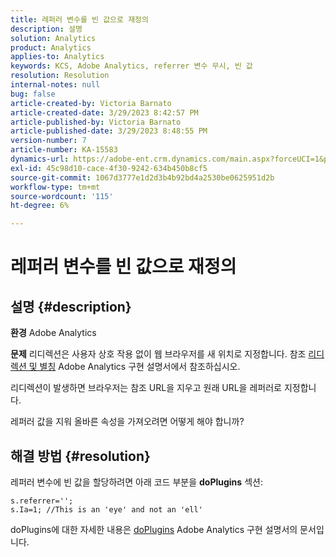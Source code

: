 ```yaml
---
title: 레퍼러 변수를 빈 값으로 재정의
description: 설명
solution: Analytics
product: Analytics
applies-to: Analytics
keywords: KCS, Adobe Analytics, referrer 변수 무시, 빈 값
resolution: Resolution
internal-notes: null
bug: false
article-created-by: Victoria Barnato
article-created-date: 3/29/2023 8:42:57 PM
article-published-by: Victoria Barnato
article-published-date: 3/29/2023 8:48:55 PM
version-number: 7
article-number: KA-15583
dynamics-url: https://adobe-ent.crm.dynamics.com/main.aspx?forceUCI=1&pagetype=entityrecord&etn=knowledgearticle&id=60f6c843-72ce-ed11-b597-6045bd006268
exl-id: 45c98d10-cace-4f30-9242-634b450b8cf5
source-git-commit: 1067d3777e1d2d3b4b92bd4a2530be0625951d2b
workflow-type: tm+mt
source-wordcount: '115'
ht-degree: 6%

---
```


# 레퍼러 변수를 빈 값으로 재정의

## 설명 {#description}


<b>환경</b>
Adobe Analytics

<b>문제</b>
리디렉션은 사용자 상호 작용 없이 웹 브라우저를 새 위치로 지정합니다. 참조 [리디렉션 및 별칭](https://experienceleague.adobe.com/docs/analytics/technotes/redirects.html) Adobe Analytics 구현 설명서에서 참조하십시오.

리디렉션이 발생하면 브라우저는 참조 URL을 지우고 원래 URL을 레퍼러로 지정합니다.

레퍼러 값을 지워 올바른 속성을 가져오려면 어떻게 해야 합니까?


## 해결 방법 {#resolution}


레퍼러 변수에 빈 값을 할당하려면 아래 코드 부분을 <b>doPlugins</b> 섹션:


```
s.referrer='';
s.Ia=1; //This is an 'eye' and not an 'ell'
```


doPlugins에 대한 자세한 내용은 [doPlugins](https://experienceleague.adobe.com/docs/analytics/implementation/vars/functions/doplugins.html) Adobe Analytics 구현 설명서의 문서입니다.
